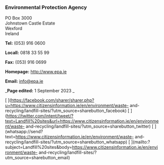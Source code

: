 ###  Environmental Protection Agency

PO Box 3000  
Johnstown Castle Estate  
Wexford  
Ireland

**Tel:** (053) 916 0600

**Locall:** 0818 33 55 99

**Fax:** (053) 916 0699

**Homepage:** [ http://www.epa.ie ](http://www.epa.ie)

**Email:** [ info@epa.ie ](mailto:info@epa.ie)

_**Page edited:** 1 September 2023 _

[
](https://facebook.com/sharer/sharer.php?u=https://www.citizensinformation.ie/en/environment/waste-
and-recycling/landfill-sites/?utm_source=sharebutton_facebook) [
](https://twitter.com/intent/tweet/?text=Landfill%20sites&url=https://www.citizensinformation.ie/en/environment/waste-
and-recycling/landfill-sites/?utm_source=sharebutton_twitter) [
](whatsapp://send?text=https://www.citizensinformation.ie/en/environment/waste-
and-recycling/landfill-sites/?utm_source=sharebutton_whatsapp) [
](mailto:?subject=Landfill%20sites&body=https://www.citizensinformation.ie/en/environment/waste-
and-recycling/landfill-sites/?utm_source=sharebutton_email) [
](javascript:void\(0\))
